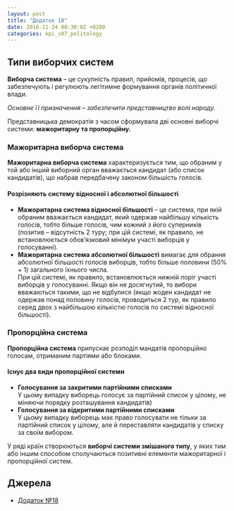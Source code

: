```yaml
---
layout: post
title: "Додаток 18"
date: 2016-11-24 08:30:02 +0200
categories: kpi_s07_politology
---
```


## Типи виборчих систем

**Виборча система** – це сукупність правил, прийомів, процесів, що забезпечують і регулюють легітимне формування органів політичної влади.

*Основне її призначення – забезпечити представництво волі народу.*

Представницька демократія з часом сформувала дві основні виборчі системи: **мажоритарну та пропорційну.**

### Мажоритарна виборча система

**Мажоритарна виборча система** характеризується тим, що обраним у той або інший виборний орган вважається кандидат (або список кандидатів), що набрав передбачену законом більшість голосів.


#### Розрізняють систему  відносної і абсолютної більшості

* **Мажоритарна система відносної більшості** – це система, при якій обраним вважається кандидат, який одержав найбільшу кількість голосів, тобто більше голосів, чим кожний з його суперників (позитив – відсутність 2 туру; при цій системі, як правило, не встановлюється обов’язковий мінімум участі виборців у голосуванні).
* **Мажоритарна система абсолютної більшості** вимагає для обрання абсолютної більшості голосів виборців, тобто більше половини (50% + 1) загального їхнього числа.<br>При цій системі, як правило, встановлюється нижній поріг участі виборців у голосуванні. Якщо він не досягнутий, то вибори вважаються такими, що не відбулися (якщо жоден кандидат не одержав понад половину голосів, проводиться 2 тур, як правило серед двох з найбільшою кількістю голосів по системі відносної більшості).

### Пропорційна система

**Пропорційна система** припускає розподіл мандатів пропорційно голосам, отриманим партіями або блоками. 


#### Існує два види пропорційної системи
* **Голосування за закритими партійними списками**<br>У цьому випадку виборець голосує за партійний список у цілому, не міняючи порядку розташування кандидатів)
* **Голосування за відкритими партійними списками**<br>У цьому випадку виборець має право голосувати не тільки за партійний список у цілому, але й переставляти кандидатів у списку за своїм вибором.

У ряді країн створюються **виборчі системи змішаного типу**, у яких тим або іншим способом сполучаються позитивні елементи мажоритарної і пропорційної систем.


## Джерела

   - [Додаток №18](https://pp.vk.me/c604417/v604417367/42c46/44GAEs4QGFs.jpg)
